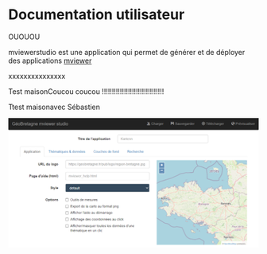 # Documentation utilisateur




OUOUOU



mviewerstudio est une application qui permet de générer et de déployer des applications [mviewer](https://github.com/geobretagne/mviewer)

xxxxxxxxxxxxxxx

Test maisonCoucou
coucou !!!!!!!!!!!!!!!!!!!!!!!!!!!!!!!



Ttest maisonavec Sébastien


![Interface studio](img/studio.png)
<!--stackedit_data:
eyJoaXN0b3J5IjpbMjMyNjMxNDIsLTIxMzk3MjQ2NTVdfQ==
-->